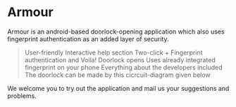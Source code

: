 # Armour
Armour is an android-based doorlock-opening application which also uses fingerprint authentication as an added layer of security.

> User-friendly
> Interactive help section
> Two-click + Fingerprint authentication and Voila! Doorlock opens
> Uses already integrated fingerprint on your phone 
> Everything about the developers included
> The doorlock can be made by this cicrcuit-diagram given below



We welcome you to try out the application and mail us your suggestions and problems.
